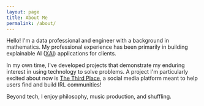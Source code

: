 ```yaml
---
layout: page
title: About Me
permalink: /about/
---
```


Hello! I'm a data professional and engineer with a background in mathematics. My professional experience has been primarily in building explainable AI ([XAI](https://en.wikipedia.org/wiki/Explainable_artificial_intelligence)) applications for clients. 

In my own time, I've developed projects that demonstrate my enduring interest in using technology to solve problems. A project I'm particularly excited about now is [The Third Place](https://github.com/LeenKharboutli/the-third-place), a social media platform meant to help users find and build IRL communities!

Beyond tech, I enjoy philosophy, music production, and shuffling.


<!-- This is the base Jekyll theme. You can find out more info about customizing your Jekyll theme, as well as basic Jekyll usage documentation at [jekyllrb.com](https://jekyllrb.com/)

You can find the source code for Minima at GitHub:
[jekyll][jekyll-organization] /
[minima](https://github.com/jekyll/minima)

You can find the source code for Jekyll at GitHub:
[jekyll][jekyll-organization] /
[jekyll](https://github.com/jekyll/jekyll)


[jekyll-organization]: https://github.com/jekyll -->
